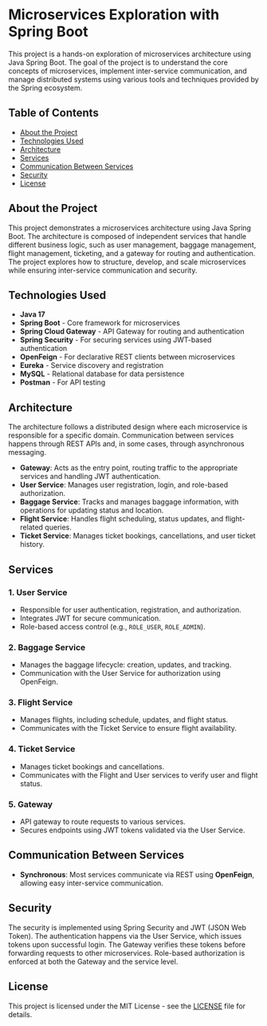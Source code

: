 # Microservices Exploration with Spring Boot

This project is a hands-on exploration of microservices architecture using Java Spring Boot. The goal of the project is to understand the core concepts of microservices, implement inter-service communication, and manage distributed systems using various tools and techniques provided by the Spring ecosystem.

## Table of Contents

- [About the Project](#about-the-project)
- [Technologies Used](#technologies-used)
- [Architecture](#architecture)
- [Services](#services)
- [Communication Between Services](#communication-between-services)
- [Security](#security)
- [License](#license)

## About the Project

This project demonstrates a microservices architecture using Java Spring Boot. The architecture is composed of independent services that handle different business logic, such as user management, baggage management, flight management, ticketing, and a gateway for routing and authentication. The project explores how to structure, develop, and scale microservices while ensuring inter-service communication and security.

## Technologies Used

- **Java 17**
- **Spring Boot** - Core framework for microservices
- **Spring Cloud Gateway** - API Gateway for routing and authentication
- **Spring Security** - For securing services using JWT-based authentication
- **OpenFeign** - For declarative REST clients between microservices
- **Eureka** - Service discovery and registration
- **MySQL** - Relational database for data persistence
- **Postman** - For API testing

## Architecture

The architecture follows a distributed design where each microservice is responsible for a specific domain. Communication between services happens through REST APIs and, in some cases, through asynchronous messaging.

- **Gateway**: Acts as the entry point, routing traffic to the appropriate services and handling JWT authentication.
- **User Service**: Manages user registration, login, and role-based authorization.
- **Baggage Service**: Tracks and manages baggage information, with operations for updating status and location.
- **Flight Service**: Handles flight scheduling, status updates, and flight-related queries.
- **Ticket Service**: Manages ticket bookings, cancellations, and user ticket history.

## Services

### 1. **User Service**

- Responsible for user authentication, registration, and authorization.
- Integrates JWT for secure communication.
- Role-based access control (e.g., `ROLE_USER`, `ROLE_ADMIN`).

### 2. **Baggage Service**

- Manages the baggage lifecycle: creation, updates, and tracking.
- Communication with the User Service for authorization using OpenFeign.

### 3. **Flight Service**

- Manages flights, including schedule, updates, and flight status.
- Communicates with the Ticket Service to ensure flight availability.

### 4. **Ticket Service**

- Manages ticket bookings and cancellations.
- Communicates with the Flight and User services to verify user and flight status.

### 5. **Gateway**

- API gateway to route requests to various services.
- Secures endpoints using JWT tokens validated via the User Service.

## Communication Between Services

- **Synchronous**: Most services communicate via REST using **OpenFeign**, allowing easy inter-service communication.

## Security

The security is implemented using Spring Security and JWT (JSON Web Token). The authentication happens via the User Service, which issues tokens upon successful login. The Gateway verifies these tokens before forwarding requests to other microservices. Role-based authorization is enforced at both the Gateway and the service level.

## License

This project is licensed under the MIT License - see the [LICENSE](LICENSE) file for details.
